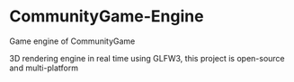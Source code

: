 # CommunityGame-Engine
Game engine of CommunityGame

3D rendering engine in real time using GLFW3, this project is open-source and multi-platform
